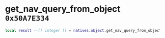 # get_nav_query_from_object `0x50A7E334`

```lua
local result --[[ integer ]] = natives.object.get_nav_query_from_object(_unk0 --[[ integer ]])
```